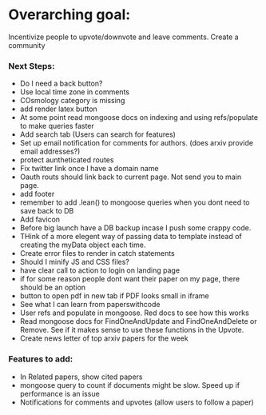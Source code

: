 # Overarching goal:
Incentivize people to upvote/downvote and leave comments. Create a community

### Next Steps:
* Do I need a back button?
* Use local time zone in comments
* COsmology category is missing
* add render latex button
* At some point read mongoose docs on indexing and using refs/populate to make queries faster
* Add search tab (Users can search for features)
* Set up email notification for comments for authors. (does arxiv provide email addresses?)
* protect auntheticated routes
* Fix twitter link once I have a domain name
* Oauth routs should link back to current page. Not send you to main page. 
* add footer
* remember to add .lean() to mongoose queries when you dont need to save back to DB
* Add favicon 
* Before big launch have a DB backup incase I push some crappy code. 
* THink of a more elegent way of passing data to template instead of creating the myData object each time. 
* Create error files to render in catch statements
* Should I minify JS and CSS files?
* have clear call to action to login on landing page
* if for some reason people dont want their paper on my page, there should be an option
* button to open pdf in new tab if PDF looks small in iframe
* See what I can learn from paperswithcode
* User refs and populate in mongoose. Red docs to see how this works
* Read mongoose docs for FindOneAndUpdate and FindOneAndDelete or Remove. See if it makes sense to use these functions in the Upvote. 
* Create news letter of top arxiv papers for the week


### Features to add:
* In Related papers, show cited papers
* mongoose query to count if documents might be slow. Speed up if performance is an issue
* Notifications for comments and upvotes (allow users to follow a paper)


